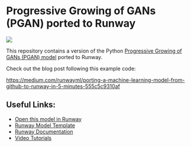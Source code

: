 # Progressive Growing of GANs (PGAN) ported to Runway

<a href="https://open-app.runwayml.com/?model=cris/Progressive-Growing-of-GANs-PGAN" target="_blank"><img src="https://open-app.runwayml.com/gh-badge.svg" /></a>

This repository contains a version of the Python [Progressive Growing of GANs (PGAN) model](https://github.com/tkarras/progressive_growing_of_gans) ported to Runway. 

Check out the blog post following this example code:

https://medium.com/runwayml/porting-a-machine-learning-model-from-github-to-runway-in-5-minutes-555c5c9310af

## Useful Links:

- [Open this model in Runway](https://tinyurl.com/yya469bs)
- [Runway Model Template](https://github.com/runwayml/model-template)
- [Runway Documentation](http://docs.runwayml.com)
- [Video Tutorials](https://www.youtube.com/channel/UCUBqu_z5uP0AZhYtuyFZB3g)